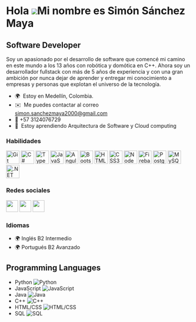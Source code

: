Hola ![](https://user-images.githubusercontent.com/18350557/176309783-0785949b-9127-417c-8b55-ab5a4333674e.gif)Mi nombre es Simón Sánchez Maya
==========================================================================================================================================

Software Developer
------------------

Soy un apasionado por el desarrollo de software que comencé mi camino en este mundo a los 13 años con robótica y domótica en C++. Ahora soy un desarrollador fullstack con más de 5 años de experiencia y con una gran ambición por nunca dejar de aprender y entregar mi conocimiento a empresas y personas que explotan el universo de la tecnología.

* 🌍  Estoy en Medellín, Colombia.
* ✉️  Me puedes contactar al correo [simon.sanchezmaya2000@gmail.com](mailto:simon.sanchezmaya2000@gmail.com)
* 🚀 +57 3124076729
* 🧠  Estoy aprendiendo Arquitectura de Software y Cloud computing

### Habilidades


<p align="left">
<a href="https://git-scm.com/" target="_blank" rel="noreferrer"><img src="https://raw.githubusercontent.com/danielcranney/readme-generator/main/public/icons/skills/git-colored.svg" width="36" height="36" alt="Git" /></a>
<a href="https://docs.microsoft.com/en-us/dotnet/csharp/" target="_blank" rel="noreferrer"><img src="https://raw.githubusercontent.com/danielcranney/readme-generator/main/public/icons/skills/csharp-colored.svg" width="36" height="36" alt="C#" /></a>
<a href="https://www.typescriptlang.org/" target="_blank" rel="noreferrer"><img src="https://raw.githubusercontent.com/danielcranney/readme-generator/main/public/icons/skills/typescript-colored.svg" width="36" height="36" alt="TypeScript" /></a>
<a href="https://developer.mozilla.org/en-US/docs/Web/JavaScript" target="_blank" rel="noreferrer"><img src="https://raw.githubusercontent.com/danielcranney/readme-generator/main/public/icons/skills/javascript-colored.svg" width="36" height="36" alt="JavaScript" /></a>
<a href="https://angular.io/" target="_blank" rel="noreferrer"><img src="https://raw.githubusercontent.com/danielcranney/readme-generator/main/public/icons/skills/angularjs-colored.svg" width="36" height="36" alt="Angular" /></a>
<a href="https://getbootstrap.com/" target="_blank" rel="noreferrer"><img src="https://raw.githubusercontent.com/danielcranney/readme-generator/main/public/icons/skills/bootstrap-colored.svg" width="36" height="36" alt="Bootstrap" /></a>
<a href="https://developer.mozilla.org/en-US/docs/Glossary/HTML5" target="_blank" rel="noreferrer"><img src="https://raw.githubusercontent.com/danielcranney/readme-generator/main/public/icons/skills/html5-colored.svg" width="36" height="36" alt="HTML5" /></a>
<a href="https://www.w3.org/TR/CSS/#css" target="_blank" rel="noreferrer"><img src="https://raw.githubusercontent.com/danielcranney/readme-generator/main/public/icons/skills/css3-colored.svg" width="36" height="36" alt="CSS3" /></a>
<a href="https://nodejs.org/en/" target="_blank" rel="noreferrer"><img src="https://raw.githubusercontent.com/danielcranney/readme-generator/main/public/icons/skills/nodejs-colored.svg" width="36" height="36" alt="NodeJS" /></a>
<a href="https://firebase.google.com/" target="_blank" rel="noreferrer"><img src="https://raw.githubusercontent.com/danielcranney/readme-generator/main/public/icons/skills/firebase-colored.svg" width="36" height="36" alt="Firebase" /></a>
<a href="https://www.postgresql.org/" target="_blank" rel="noreferrer"><img src="https://raw.githubusercontent.com/danielcranney/readme-generator/main/public/icons/skills/postgresql-colored.svg" width="36" height="36" alt="PostgreSQL" /></a>
<a href="https://www.mysql.com/" target="_blank" rel="noreferrer"><img src="https://raw.githubusercontent.com/danielcranney/readme-generator/main/public/icons/skills/mysql-colored.svg" width="36" height="36" alt="MySQL" /></a>
<a href="https://dotnet.microsoft.com/en-us/" target="_blank" rel="noreferrer"><img src="https://raw.githubusercontent.com/danielcranney/readme-generator/main/public/icons/skills/dot-net-colored.svg" width="36" height="36" alt=".NET" /></a>
</p>


### Redes sociales

<p align="left"> <a href="https://www.github.com/Simontry" target="_blank" rel="noreferrer"><img src="https://raw.githubusercontent.com/danielcranney/readme-generator/main/public/icons/socials/github.svg" width="32" height="32" /></a> <a href="http://www.instagram.com/simontry?igshid=ZDdkNTZiNTM=" target="_blank" rel="noreferrer"><img src="https://raw.githubusercontent.com/danielcranney/readme-generator/main/public/icons/socials/instagram.svg" width="32" height="32" /></a> <a href="https://www.linkedin.com/in/simon-sanchez-maya-b41306196" target="_blank" rel="noreferrer"><img src="https://raw.githubusercontent.com/danielcranney/readme-generator/main/public/icons/socials/linkedin.svg" width="32" height="32" /></a></p>

### Idiomas
* 🌍  Inglés B2 Intermedio
* 🌍  Portugués B2 Avanzado  


## Programming Languages

- Python ![Python](https://img.shields.io/badge/-Python-3776AB?logo=python&logoColor=white&style=flat-square&color=3776AB)
- JavaScript ![JavaScript](https://img.shields.io/badge/-JavaScript-F7DF1E?logo=javascript&logoColor=black&style=flat-square&color=F7DF1E)
- Java ![Java](https://img.shields.io/badge/-Java-007396?logo=java&logoColor=white&style=flat-square&color=007396)
- C++ ![C++](https://img.shields.io/badge/-C++-00599C?logo=c%2B%2B&logoColor=white&style=flat-square&color=00599C)
- HTML/CSS ![HTML/CSS](https://img.shields.io/badge/-HTML%2FCSS-E34F26?logo=html5&logoColor=white&style=flat-square&color=E34F26)
- SQL ![SQL](https://img.shields.io/badge/-SQL-4479A1?logo=microsoft-sql-server&logoColor=white&style=flat-square&color=4479A1)


